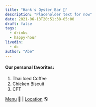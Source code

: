 ```yaml
---
title: "Hank's Oyster Bar 🦪"
description: "Placeholder text for now"
date: 2021-06-13T20:51:38-05:00
draft: false
tags:
  - drinks
  - happy-hour
livedin:
  - dc
author: "Abe"
---
```


#### Our personal favorites:

1. Thai Iced Coffee
2. Chicken Biscuit
3. CFT

[Menu](https://www.betterhalfbar.com/menu) 📖  |  [Location](https://g.page/betterhalfbar?share) 🌎
